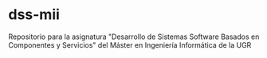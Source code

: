 # dss-mii
Repositorio para la asignatura "Desarrollo de Sistemas Software Basados en Componentes y Servicios" del Máster en Ingeniería Informática de la UGR

